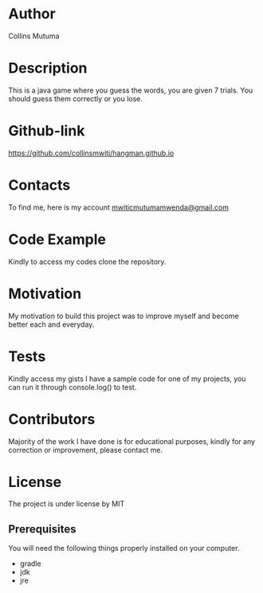 # Author
Collins Mutuma

# Description
This is a java game where you guess the words, you are given 7 trials. You should guess them correctly or you lose.

# Github-link
https://github.com/collinsmwiti/hangman.github.io

# Contacts
To find me, here is my account mwiticmutumamwenda@gmail.com

# Code Example
Kindly to access my codes clone the repository.

# Motivation
My motivation to build this project was to improve myself and become better each and everyday.

# Tests
Kindly access my gists I have a sample code for one of my projects, you can run it through console.log() to test.

# Contributors
Majority of the work I have done is for educational purposes, kindly for any correction or improvement, please contact me.

# License
The project is under license by MIT

## Prerequisites

You will need the following things properly installed on your computer.

* gradle
* jdk
* jre
